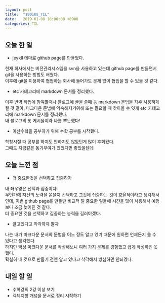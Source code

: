 ```yaml
---
layout: post
title:  "190108_TIL"
date:   2019-01-08 10:00:00 +0900
categories: TIL
---
```


## 오늘 한 일

* jeykll 테마로 github page를 만들었다.

현재 회사에서는 버전관리시스템을 svn을 사용하고 있는데 github page를 만들면서 git을 사용하는 방법도 배웠다.  
이후에 git을 이용하여 협업하는 회사에 들어가도 문제 없이 협업을 할 수 있을 것 같다.


* etc 카테고리에 markdown 문서를 정리했다.

이후 번역 작업에 참여할때나 블로그에 글을 쓸때 등 markdown 문법을 자주 사용하게 될 것 같아, 마크다운 문법에 익숙해지기위해 또는 필요할 때 찾아볼 수 잇게 etc 카테고리에 markdown 문서를 정리했다.  
내 블로그의 첫 게시물이라 나름 뿌듯했다!


* 이산수학을 공부하기 위해 수학 공부를 시작했다.

학창시절 때 공부를 하지도 안하지도 않았던게 많이 후회됬다.  
그때도 지금같은 동기부여가 있었다면 좋았을텐데


## 오늘 느낀 점

* 더 중요한것을 선택하고 집중하자

내 좌우명은 선택과 집중이다.  
무언가에 자신의 노력을 쏟을지 선택하고 그것에 집중하는 것이 효율적이라고 생각해서인데, 이번 github page를 만들땐 비교적 덜 중요한 일들에 시간을 많이 사용해서 예정보다 조금 늦어진 것 같다.  
더 중요한 것을 선택하고 집중하는 능력을 길러야겠다.


* 알고있다고 착각하지 말자

나는 내가 마크다운 문서의 문법을 어느 정도 알고 있기 때문에 원하면 언제든지 쓸 수 있다고 생각했다.  
하지만 막상 마크다운 문서를 작성해보니 여러 가지 문제를 경험했고 쉽게 작성하진 못했다.  
확실히 내 것으로 만들기 전엔 알고 있다고 착각해서 방심하면 안되겠다.


## 내일 할 일

* 수학강의 2강 이상 보기
* 객체지향 개념을 문서로 정리 시작하기
